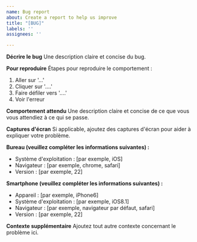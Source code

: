 ```yaml
---
name: Bug report
about: Create a report to help us improve
title: "[BUG]"
labels: ''
assignees: ''

---
```


**Décrire le bug**
Une description claire et concise du bug.

**Pour reproduire**
Étapes pour reproduire le comportement :
1. Aller sur '...'
2. Cliquer sur '....'
3. Faire défiler vers '....'
4. Voir l'erreur

**Comportement attendu**
Une description claire et concise de ce que vous vous attendiez à ce qui se passe.

**Captures d'écran**
Si applicable, ajoutez des captures d'écran pour aider à expliquer votre problème.

**Bureau (veuillez compléter les informations suivantes) :**
 - Système d'exploitation : [par exemple, iOS]
 - Navigateur : [par exemple, chrome, safari]
 - Version : [par exemple, 22]

**Smartphone (veuillez compléter les informations suivantes) :**
 - Appareil : [par exemple, iPhone6]
 - Système d'exploitation : [par exemple, iOS8.1]
 - Navigateur : [par exemple, navigateur par défaut, safari]
 - Version : [par exemple, 22]

**Contexte supplémentaire**
Ajoutez tout autre contexte concernant le problème ici.
